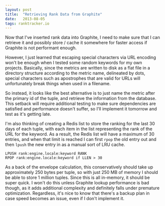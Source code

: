 ```yaml
---
layout: post
title:  "Retrieving Rank Data from Graphite"
date:   2013-08-05
tags: ranktracker.io
---
```


Now that I've inserted rank data into Graphite, I need to make sure that I can retrieve it and possibly store / cache it somewhere for faster access if Graphite is not performant enough.

However, I just learned that escaping special characters via URL encoding won't be enough when I tested some random keywords for my own projects. Basically, since the metrics are written to disk as a flat file in a directory structure according to the metric name, delineated by dots, special characters such as apostrophes that are valid for URLs will unfortunately break things when used in a filename.

So instead, it looks like the best alternative is to just name the metric after the primary id of the tuple, and retrieve the information from the database. This setback will require additional testing to make sure dependencies are satisfied and performance doesn't suffer, so I'll implement it tomorrow and test as it's getting late.

I'm also thinking of creating a Redis list to store the ranking for the last 30 days of each tuple, with each item in the list representing the rank of the URL for the keyword. As a result, the Redis list will have a maximum of 30 entries, and when that limit is reached I can first `rpop` the old entry out and then `lpush` the new entry in as a manual sort of LRU cache.

    LPUSH rank:engine.locale:keyword RANK
    RPOP rank:engine.locale:keyword if LLEN > 30

As a back of the envelope calculation, this conservatively should take up approximately 250 bytes per tuple, so with just 250 MB of memory I should be able to store 1 million tuples. Since this is all in-memory, it should be super quick. I won't do this unless Graphite lookup performance is bad though, as it adds additional complexity and definitely falls under premature optimization. Regardless, it's nice to know that there's a backup plan in case speed becomes an issue, even if I don't implement it.
